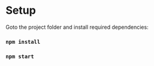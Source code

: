 # Setup

Goto the project folder and install required dependencies:

### `npm install` 
### `npm start`
